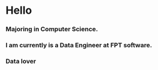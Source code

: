 # Hello
### Majoring in Computer Science.
### I am currently is a Data Engineer at FPT software.
### Data lover
